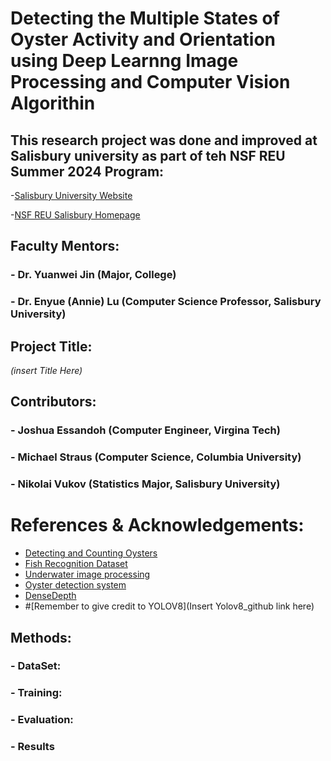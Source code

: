 # Detecting the Multiple States of Oyster Activity and Orientation using Deep Learnng Image Processing and Computer Vision Algorithin

## This research project was done and improved at Salisbury university as part of teh NSF REU Summer 2024 Program:
-[Salisbury University Website](https://www.salisbury.edu/)
  
-[NSF REU Salisbury Homepage](http://faculty.salisbury.edu/~ealu/REU/Schedule.html)

## Faculty Mentors:
### - Dr. Yuanwei Jin (Major, College)
### - Dr. Enyue (Annie) Lu (Computer Science Professor, Salisbury University)

## Project Title:
    
*(insert Title Here)*

## Contributors:
### - Joshua Essandoh (Computer Engineer, Virgina Tech)
### - Michael Straus  (Computer Science, Columbia University)
### - Nikolai Vukov   (Statistics Major, Salisbury University)

# References & Acknowledgements: 
- [Detecting and Counting Oysters](https://arxiv.org/abs/2105.09758)
- [Fish Recognition Dataset](https://homepages.inf.ed.ac.uk/rbf/Fish4Knowledge/GROUNDTRUTH/RECOG/)
- [Underwater image processing](https://www.sciencedirect.com/science/article/pii/S0923596520302137)
- [Oyster detection system](https://github.com/bsadr/oyster-detection)
- [DenseDepth](https://github.com/ialhashim/DenseDepth)
- #[Remember to give credit to YOLOV8](Insert Yolov8_github link here)

## Methods:

### - DataSet:

### - Training:

### - Evaluation:

### - Results 


